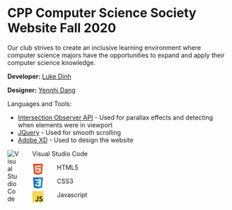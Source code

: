 # CPP Computer Science Society Website Fall 2020

Our club strives to create an inclusive learning environment where computer science majors have the opportunities to expand and apply their computer science knowledge.

**Developer:** [Luke Dinh](https://github.com/lxkedinh "Luke Dinh")

**Designer:** [Yennhi Dang](https://github.com/yennhio "Yennhi Dang")

Languages and Tools:
* [Intersection Observer API](https://developer.mozilla.org/en-US/docs/Web/API/Intersection_Observer_API "Intersection Observer API") - Used for parallax effects and detecting when elements were in viewport
* [JQuery](https://jquery.com/ "JQuery") - Used for smooth scrolling
* [Adobe XD](https://www.adobe.com/products/xd.html "Adobe XD") - Used to design the website

<!-- Icons for programming languages -->
<img alt='Visual Studio Code' width='26px' title='Visual Studio Code'
src='https://camo.githubusercontent.com/6bdf06db9f84d12599cdedc3007455513a1f03b4/68747470733a2f2f63646e2e737667706f726e2e636f6d2f6c6f676f732f76697375616c2d73747564696f2d636f64652e737667'>Visual Studio Code

<img  alt='HTML5' width='26px' title='HTML5' src='https://raw.githubusercontent.com/devicons/devicon/ac557d6ff33ff370a5db99f97aeab35ea5c67fbd/icons/html5/html5-original.svg'>HTML5

<img  alt='CSS3' width='26px' title='CSS3' src='https://raw.githubusercontent.com/devicons/devicon/ac557d6ff33ff370a5db99f97aeab35ea5c67fbd/icons/css3/css3-original.svg'>CSS3

<img  alt='Javascript' width='26px' title='Javascript' src='https://raw.githubusercontent.com/devicons/devicon/ac557d6ff33ff370a5db99f97aeab35ea5c67fbd/icons/javascript/javascript-original.svg'>Javascript

<style>
    img {
        float: left;
        margin-right: 30px;
    }
</style>